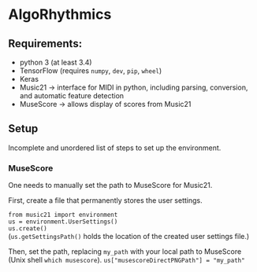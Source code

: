 # AlgoRhythmics

## Requirements:
* python 3 (at least 3.4)
* TensorFlow (requires `numpy`, `dev`, `pip`, `wheel`)
* Keras 
* Music21 -> interface for MIDI in python, including parsing, conversion, and automatic feature detection
* MuseScore -> allows display of scores from Music21


## Setup

Incomplete and unordered list of steps to set up the environment.

### MuseScore

One needs to manually set the path to MuseScore for Music21.

First, create a file that permanently stores the user settings.

`from music21 import environment`  
`us = environment.UserSettings()`  
`us.create()`  
(`us.getSettingsPath()` holds the location of the created user settings file.)


Then, set the path, replacing `my_path` with your local path to MuseScore (Unix shell `which musescore`).
`us["musescoreDirectPNGPath"] = "my_path"`
